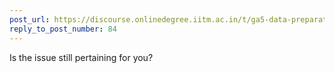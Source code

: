 ```yaml
---
post_url: https://discourse.onlinedegree.iitm.ac.in/t/ga5-data-preparation-discussion-thread-tds-jan-2025/166576/87
reply_to_post_number: 84
---
```

Is the issue still pertaining for you?